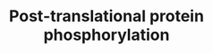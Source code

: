 ---
authors:
- ReactomeTeam
description: Secretory pathway kinases phosphorylate a diverse array of substrates
  involved in many physiological processes.  View original pathway at [http://www.reactome.org/PathwayBrowser/#DIAGRAM=8957275
  Reactome].
last-edited: 2021-01-25
organisms:
- Homo sapiens
redirect_from:
- /index.php/Pathway:WP4110
- /instance/WP4110
schema-jsonld:
- '@context': https://schema.org/
  '@id': https://wikipathways.github.io/pathways/WP4110.html
  '@type': Dataset
  creator:
    '@type': Organization
    name: WikiPathways
  description: Secretory pathway kinases phosphorylate a diverse array of substrates
    involved in many physiological processes.  View original pathway at [http://www.reactome.org/PathwayBrowser/#DIAGRAM=8957275
    Reactome].
  keywords:
  - 'MFGE8 '
  - 'p-MEPE '
  - 'p-ALB '
  - 'p-APOA5 '
  - 'p-MIA3 '
  - 'p-KNG1 '
  - 'p-SERPINA1 '
  - 'p-WFS1 '
  - 'ADAM10 '
  - 'p-ANO8 '
  - 'FGF23 '
  - 'p-FUCA2 '
  - 'MELTF '
  - 'APOA5 '
  - 'p-MEN1 '
  - 'STC2 '
  - 'PENK '
  - 'TGOLN2 '
  - 'GPC3 '
  - 'FAM20A '
  - 'KTN1 '
  - 'SPARCL1 '
  - 'p-C4A '
  - 'NOTUM '
  - 'p-MATN3 '
  - 'PNPLA2 '
  - 'VCAN '
  - 'p-MXRA8 '
  - 'LAMB1 '
  - 'p-APOE '
  - ADP
  - 'p-CST3 '
  - 'ITIH2 '
  - 'p-CP '
  - 'p-MELTF '
  - 'p-SPARCL1 '
  - 'p-AHSG '
  - 'APLP2 '
  - 'IGFBP1 '
  - 'p-SERPINC1 '
  - 'SERPIND1 '
  - 'AMTN '
  - 'CP '
  - 'p-TIMP1 '
  - 'FSTL3 '
  - 'p-TNC '
  - 'IGFBP3 '
  - 'GOLM1 '
  - 'PRKCSH '
  - 'p-SHISA5 '
  - 'p-CYR61 '
  - 'FUCA2 '
  - 'SPP2 '
  - 'MGAT4A '
  - 'QSOX1 '
  - 'p-VCAN '
  - 'p-SPP2 '
  - 'APOA2 '
  - 'p-SCG2 '
  - 'FGG '
  - 'p-FGA '
  - FAM20C:FAM20A
  - 'p-SPP1 '
  - 'p-APLP2 '
  - 'p-IGFBP1 '
  - 'C4A '
  - 'p-VWA1 '
  - FAM20C:FAM20C
  - 'Factor V precursor '
  - 'P4HB '
  - 'FBN1 '
  - 'p-SCG3 '
  - 'p-PRKCSH '
  - 'ENAM '
  - 'APP '
  - 'p-TMEM132A '
  - 'GAS6 '
  - 'p-LGALS1 '
  - 'IL6 '
  - 'p-NOTUM '
  - 'CHGB '
  - 'p-FN1 '
  - substrates
  - 'PCSK9 '
  - 'p-KTN1 '
  - 'p-HSP90B1 '
  - 'p-PRSS23 '
  - 'IGFBP7 '
  - 'EVA1A '
  - 'AMBN '
  - 'p-CSF1 '
  - 'CALU '
  - 'IGFBP5 '
  - 'p-ENAM '
  - 'p-C3 '
  - 'p-IL6 '
  - 'FN1 '
  - 'MBTPS1 '
  - 'p-FGG '
  - 'p-CHGB '
  - 'p-PROC '
  - 'p-DMP1 '
  - 'p-BPIFB2 '
  - 'p-CDH2 '
  - 'p-PDIA6 '
  - 'p-MSLN '
  - 'p-CHRDL1 '
  - 'HSP90B1 '
  - 'p-FBN1 '
  - 'APOA1 '
  - 'LAMB2 '
  - 'HRC '
  - 'p-SERPINA10 '
  - 'WFS1 '
  - 'p-IGFBP7 '
  - 'IGFBP4 '
  - 'p-NUCB1 '
  - 'p-AFP '
  - 'p-P4HB '
  - 'LAMC1 '
  - 'p-MFGE8 '
  - 'p-IGFBP3 '
  - 'p-PNPLA2 '
  - 'TNC '
  - 'NUCB1 '
  - 'p-APOB(28-4563) '
  - FAM20C:Phosphorylated FAM20C substrates
  - 'FAM20C '
  - 'p-ADAM10 '
  - 'PROC '
  - 'p-RCN1 '
  - 'PRSS23 '
  - 'RCN1 '
  - 'p-LTBP1 '
  - 'APOB(28-4563) '
  - 'CST3 '
  - 'C3 '
  - 'TIMP1 '
  - 'p-AMBN '
  - 'MEN1 '
  - 'p-FGF23 '
  - 'p-IGFBP4 '
  - 'p-ITIH2 '
  - 'p-BMP4 '
  - 'p-STC2 '
  - 'p-LAMB2 '
  - 'p-FSTL3 '
  - 'TF '
  - 'CHRDL1 '
  - 'p-IGFBP5 '
  - 'p-MGAT4A '
  - 'p-TF '
  - 'SERPINA10 '
  - 'CYR61 '
  - 'BMP15 '
  - 'p-SERPIND1 '
  - 'APOE '
  - 'CSF1 '
  - 'p-TGOLN2 '
  - 'LGALS1 '
  - 'p-DNAJC3 '
  - 'p-BMP15 '
  - 'SHISA5 '
  - 'p-SDC2 '
  - 'MEPE '
  - 'p-EVA1A '
  - 'p-MBTPS1 '
  - 'DNAJC3 '
  - 'p-LAMB1 '
  - 'VGF '
  - 'AFP '
  - 'p-PENK '
  - 'ANO8 '
  - 'FSTL1 '
  - 'p-PCSK9 '
  - 'p-GOLM1 '
  - 'APOL1 '
  - 'DMP1 '
  - 'p-AMTN '
  - ATP
  - 'VWA1 '
  - 'BPIFB2 '
  - 'SERPINC1 '
  - 'p-APP '
  - 'p-GAS6 '
  - 'LTBP1 '
  - 'BMP4 '
  - 'SCG3 '
  - 'ALB '
  - 'MSLN '
  - 'SPP1 '
  - 'p-VGF '
  - 'AHSG '
  - 'p-HRC '
  - 'p-CKAP4 '
  - 'AMELX '
  - 'p-LAMC1 '
  - 'PDIA6 '
  - 'CDH2 '
  - 'FGA '
  - 'TMEM132A '
  - 'SCG2 '
  - 'p-CALU '
  - 'p-QSOX1 '
  - 'p-APOA1 '
  - 'SERPINA1 '
  - 'p-GPC3 '
  - 'MATN3 '
  - 'MIA3 '
  - 'p-APOA2 '
  - 'p-APOL1 '
  - 'p-AMELX '
  - 'CKAP4 '
  - 'MXRA8 '
  - 'p-Factor V precursor '
  - 'p-FSTL1 '
  - 'KNG1 '
  - 'SDC2 '
  license: CC0
  name: Post-translational protein phosphorylation
seo: CreativeWork
title: Post-translational protein phosphorylation
wpid: WP4110
---